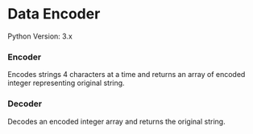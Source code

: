 # Data Encoder

Python Version: 3.x

### Encoder
Encodes strings 4 characters at a time and returns an array of encoded integer representing original string.

### Decoder
Decodes an encoded integer array and returns the original string.
